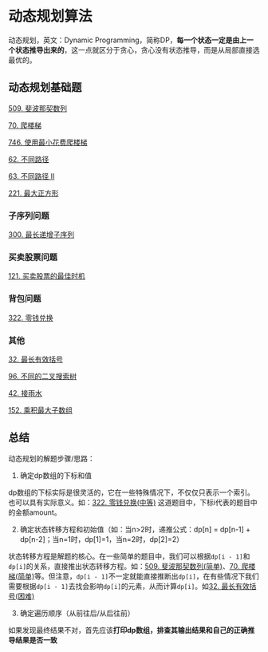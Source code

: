 # 动态规划算法
动态规划，英文：Dynamic Programming，简称DP，**每一个状态一定是由上一个状态推导出来的**，这一点就区分于贪心，贪心没有状态推导，而是从局部直接选最优的。

## 动态规划基础题

[509. 斐波那契数列](https://github.com/kerwin-ly/Blog/blob/master/algorithm/dynamic-programming/509.%20%E6%96%90%E6%B3%A2%E9%82%A3%E5%A5%91%E6%95%B0(%E7%AE%80%E5%8D%95).md)

[70. 爬楼梯](https://github.com/kerwin-ly/Blog/blob/master/algorithm/dynamic-programming/70.%20%E7%88%AC%E6%A5%BC%E6%A2%AF(%E7%AE%80%E5%8D%95).md)

[746. 使用最小花费爬楼梯](https://github.com/kerwin-ly/Blog/blob/master/algorithm/dynamic-programming/746.%20%E4%BD%BF%E7%94%A8%E6%9C%80%E5%B0%8F%E8%8A%B1%E8%B4%B9%E7%88%AC%E6%A5%BC%E6%A2%AF(%E7%AE%80%E5%8D%95).md)

[62. 不同路径](https://github.com/kerwin-ly/Blog/blob/master/algorithm/dynamic-programming/62.%20%E4%B8%8D%E5%90%8C%E8%B7%AF%E5%BE%84(%E4%B8%AD%E7%AD%89).md)

[63. 不同路径 II](https://github.com/kerwin-ly/Blog/blob/master/algorithm/dynamic-programming/63.%20%E4%B8%8D%E5%90%8C%E8%B7%AF%E5%BE%84%20II(%E4%B8%AD%E7%AD%89).md)

[221. 最大正方形](https://github.com/kerwin-ly/Blog/blob/main/algorithm/dynamic-programming/221.%20%E6%9C%80%E5%A4%A7%E6%AD%A3%E6%96%B9%E5%BD%A2.md) 

### 子序列问题

[300. 最长递增子序列](https://github.com/kerwin-ly/Blog/blob/master/algorithm/dynamic-programming/300.%20%E6%9C%80%E9%95%BF%E9%80%92%E5%A2%9E%E5%AD%90%E5%BA%8F%E5%88%97(%E4%B8%AD%E7%AD%89).md)

### 买卖股票问题

[121. 买卖股票的最佳时机](https://github.com/kerwin-ly/Blog/blob/master/algorithm/dynamic-programming/121.%20%E4%B9%B0%E5%8D%96%E8%82%A1%E7%A5%A8%E7%9A%84%E6%9C%80%E4%BD%B3%E6%97%B6%E6%9C%BA(%E7%AE%80%E5%8D%95).md)

### 背包问题

[322. 零钱兑换](https://github.com/kerwin-ly/Blog/blob/master/algorithm/dynamic-programming/322.%20%E9%9B%B6%E9%92%B1%E5%85%91%E6%8D%A2(%E4%B8%AD%E7%AD%89).md)
### 其他

[32. 最长有效括号](https://github.com/kerwin-ly/Blog/blob/master/algorithm/dynamic-programming/32.%20%E6%9C%80%E9%95%BF%E6%9C%89%E6%95%88%E6%8B%AC%E5%8F%B7(%E5%9B%B0%E9%9A%BE).md)

[96. 不同的二叉搜索树](https://github.com/kerwin-ly/Blog/blob/master/algorithm/dynamic-programming/96.%20%E4%B8%8D%E5%90%8C%E7%9A%84%E4%BA%8C%E5%8F%89%E6%90%9C%E7%B4%A2%E6%A0%91.md)

[42. 接雨水](https://github.com/kerwin-ly/Blog/blob/master/algorithm/two-pointer/42.%20%E6%8E%A5%E9%9B%A8%E6%B0%B4(%E5%9B%B0%E9%9A%BE).md)

[152. 乘积最大子数组](https://github.com/kerwin-ly/Blog/blob/master/algorithm/dynamic-programming/152.%20%E4%B9%98%E7%A7%AF%E6%9C%80%E5%A4%A7%E5%AD%90%E6%95%B0%E7%BB%84.md)

## 总结
动态规划的解题步骤/思路：

1. 确定dp数组的下标和值

dp数组的下标实际是很灵活的，它在一些特殊情况下，不仅仅只表示一个索引。也可以具有实际意义。如：[322. 零钱兑换(中等)](https://github.com/kerwin-ly/Blog/blob/master/algorithm/dynamic-programming/322.%20%E9%9B%B6%E9%92%B1%E5%85%91%E6%8D%A2(%E4%B8%AD%E7%AD%89).md) 这道题目中，下标i代表的题目中的金额amount。

2. 确定状态转移方程和初始值（如：当n>2时，递推公式：dp[n] = dp[n-1] + dp[n-2]；当n=1时，dp[1]=1，当n=2时，dp[2]=2）

状态转移方程是解题的核心。在一些简单的题目中，我们可以根据`dp[i - 1]`和`dp[i]`的关系，直接推出状态转移方程。如：[509. 斐波那契数列(简单)](https://github.com/kerwin-ly/Blog/blob/master/algorithm/dynamic-programming/509.%20%E6%96%90%E6%B3%A2%E9%82%A3%E5%A5%91%E6%95%B0(%E7%AE%80%E5%8D%95).md)、[70. 爬楼梯(简单)](https://github.com/kerwin-ly/Blog/blob/master/algorithm/dynamic-programming/70.%20%E7%88%AC%E6%A5%BC%E6%A2%AF(%E7%AE%80%E5%8D%95).md)等。但注意，`dp[i - 1]`不一定就能直接推断出`dp[i]`，在有些情况下我们需要根据`dp[i - 1]`去找会影响`dp[i]`的元素，从而计算`dp[i]`。如[32. 最长有效括号(困难)](https://github.com/kerwin-ly/Blog/blob/master/algorithm/dynamic-programming/32.%20%E6%9C%80%E9%95%BF%E6%9C%89%E6%95%88%E6%8B%AC%E5%8F%B7(%E5%9B%B0%E9%9A%BE).md)

3. 确定遍历顺序（从前往后/从后往前）

如果发现最终结果不对，首先应该**打印dp数组，排查其输出结果和自己的正确推导结果是否一致**
